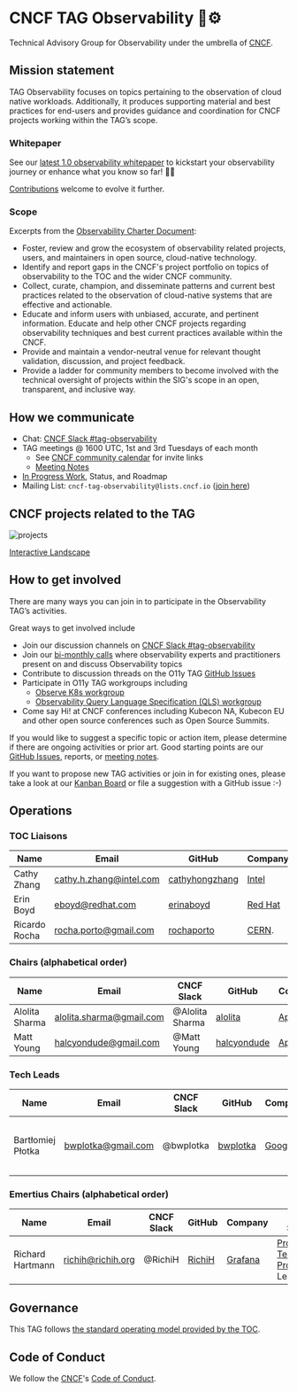 # CNCF TAG Observability 🔭⚙️

Technical Advisory Group for Observability under the umbrella of [CNCF](https://www.cncf.io/).

## Mission statement

TAG Observability focuses on topics pertaining to the observation of cloud native workloads. Additionally, it produces
supporting material and best practices for end-users and provides guidance and coordination for CNCF projects working within the TAG’s scope.

### Whitepaper

See our [latest 1.0 observability whitepaper](https://github.com/cncf/tag-observability/blob/whitepaper-v1.0.0/whitepaper.md) to kickstart your observability journey or enhance what you know so far! 💪🏽

[Contributions](./whitepaper.md) welcome to evolve it further.

### Scope

Excerpts from the [Observability Charter Document](observability-charter.md):

* Foster, review and grow the ecosystem of observability related projects, users, and maintainers in open source, cloud-native technology.
* Identify and report gaps in the CNCF's project portfolio on topics of observability to the TOC and the wider CNCF community.
* Collect, curate, champion, and disseminate patterns and current best practices related to the observation of cloud-native systems that are effective and actionable.
* Educate and inform users with unbiased, accurate, and pertinent information. Educate and help other CNCF projects regarding observability techniques and best current practices available within the CNCF.
* Provide and maintain a vendor-neutral venue for relevant thought validation, discussion, and project feedback.
* Provide a ladder for community members to become involved with the technical oversight of projects within the SIG's scope in an open, transparent, and inclusive way.

## How we communicate

* Chat: [CNCF Slack #tag-observability](https://slack.cncf.io)
* TAG meetings @ 1600 UTC, 1st and 3rd Tuesdays of each month
    * See [CNCF community calendar](https://www.cncf.io/community/calendar/) for invite links
    * [Meeting Notes](https://docs.google.com/document/d/1_QoF-njScSuGFI3Ge5zu-G8SbL6scQ8AzT1hq57bRoQ/edit)
* [In Progress Work](https://github.com/cncf/tag-observability/projects/1#card-36042463), Status, and Roadmap
* Mailing List: `cncf-tag-observability@lists.cncf.io` ([join here](https://lists.cncf.io/g/cncf-tag-observability))

## CNCF projects related to the TAG

![projects](cncf-landscape-observability-2022-03-04.png)

[Interactive Landscape](https://landscape.cncf.io/?group=projects-and-products&project=cncf&tag=observability&view-mode=card&classify=maturity&sort-by=name&sort-direction=asc#maturity--graduated)

## How to get involved

There are many ways you can join in to participate in the Observability TAG’s activities.

Great ways to get involved include
- Join our discussion channels on [CNCF Slack #tag-observability](https://slack.cncf.io)
- Join our [bi-monthly calls](https://www.cncf.io/community/calendar/) where observability experts and practitioners present on and discuss Observability topics
- Contribute to discussion threads on the O11y TAG [GitHub Issues](https://github.com/cncf/tag-observability/issues)
- Participate in O11y TAG workgroups including
    - [Observe K8s workgroup](https://github.com/cncf/tag-observability/blob/main/working-groups/observe-k8s.md)
    - [Observability Query Language Specification (QLS) workgroup](https://github.com/cncf/tag-observability/blob/main/working-groups/query-standardization.md)
- Come say Hi! at CNCF conferences including Kubecon NA, Kubecon EU and other open source conferences such as Open Source Summits.

If you would like to suggest a specific topic or action item, please determine if there are ongoing activities or prior art. Good starting points are our [GitHub Issues](https://github.com/cncf/tag-observability/issues), reports, or [meeting notes](https://docs.google.com/document/d/1_QoF-njScSuGFI3Ge5zu-G8SbL6scQ8AzT1hq57bRoQ/edit). 

If you want to propose new TAG activities or join in for existing ones, please take a look at our [Kanban Board](https://github.com/cncf/tag-observability/projects/1#card-36042463) or file a suggestion with a GitHub issue :-)

## Operations

### TOC Liaisons

| Name           | Email                     |  GitHub         | Company      |
| -------------- | ------------------------- | --------------- | ------------ |
| Cathy Zhang    | cathy.h.zhang@intel.com   | [cathyhongzhang]| [Intel]      |
| Erin Boyd      | eboyd@redhat.com          | [erinaboyd]     | [Red Hat]     |
| Ricardo Rocha  | rocha.porto@gmail.com     | [rochaporto]    | [CERN].      |

### Chairs (alphabetical order)

| Name             | Email                      | CNCF Slack      | GitHub        | Company     | Open Source                        |
| ---------------- | -------------------------- | --------------- | ------------- | ----------  | ---------------------------------- |
| Alolita Sharma   | alolita.sharma@gmail.com   | @Alolita Sharma | [alolita]     | [Apple]     | [OpenTelemetry Team]               |
| Matt Young       | halcyondude@gmail.com      | @Matt Young     | [halcyondude] | [Apple]     |                                    |

### Tech Leads

| Name              | Email               | CNCF Slack  | GitHub     | Company   | Open Source                        |
|------------------ | ------------------- |------------ |--------    | --------- | ---------------------------------- |
| Bartłomiej Płotka | bwplotka@gmail.com  | @bwplotka   | [bwplotka] | [Google] |  [Prometheus Team]; [Thanos Team]; [Other][bwplotka-other] |

[Apple]:      https://opensource.apple.com
[Grafana]:    https://grafana.com
[Microsoft]:  https://www.microsoft.com
[Red Hat]:    https://redhat.com
[Google]:     https://about.google/
[OpenTelemetry Team]: https://github.com/open-telemetry/community/blob/main/community-members.md
[Prometheus Team]: https://prometheus.io/governance/#team-members
[Thanos Team]:     https://thanos.io
[bwplotka-other]:  https://www.bwplotka.dev/about/#open-source-projects
[PromCon]:         https://promcon.io
[CERN]:       https://home.cern
[Intel]:      https://www.intel.com

[alolita]:       https://github.com/alolita
[bwplotka]:      https://github.com/bwplotka
[halcyondude]:   https://github.com/halcyondude
[resouer]:       https://github.com/resouer
[RichiH]:        https://github.com/RichiH
[rochaporto]:    https://github.com/rochaporto 
[erinaboyd]:     https://github.com/erinaboyd  
[cathyhongzhang]: https://github.com/cathyhongzhang

### Emertius Chairs (alphabetical order)

| Name             | Email                      | CNCF Slack      | GitHub        | Company     | Open Source                        |
| ---------------- | -------------------------- | --------------- | ------------- | ----------  | ---------------------------------- |
| Richard Hartmann | richih@richih.org          | @RichiH         | [RichiH]      | [Grafana]   | [Prometheus Team]; [PromCon] Lead  |


## Governance

This TAG follows [the standard operating model provided by the TOC](https://github.com/cncf/toc/blob/master/tags/cncf-tags.md#operating-model).

## Code of Conduct

We follow the [CNCF](https://www.cncf.io/)'s [Code of Conduct](https://github.com/cncf/foundation/blob/master/code-of-conduct.md).  

